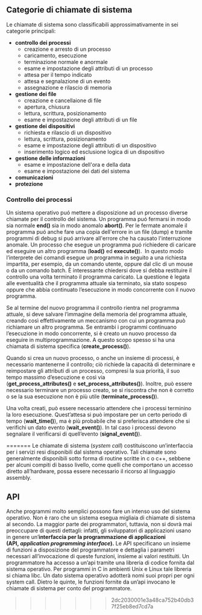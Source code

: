 ## Categorie di chiamate di sistema

Le chiamate di sistema sono classificabili approssimativamente in sei categorie principali:
- **controllo dei processi**
	- creazione e arresto di un processo
	- caricamento, esecuzione
	- terminazione normale e anormale
	- esame e impostazione degli attributi di un processo
	- attesa per il tempo indicato
	- attesa e segnalazione di un evento
	- assegnazione e rilascio di memoria
- **gestione dei file**
	- creazione e cancellaione di file
	- apertura, chiusura
	- lettura, scrittura, posizionamento
	- esame e impostazione degli attributi di un file
- **gestione dei dispositivi**
	- richiesta e rilascio di un dispositivo
	- lettura, scrittura, posizionamento
	- esame e impostazione degli attributi di un dispositivo
	- inserimento logico ed esclusione logica di un dispositivo
- **gestione delle informazioni**
	- esame e impostazione dell'ora e della data
	- esame e impostazione dei dati del sistema
- **comunicazioni**
- **protezione**


### Controllo dei processi
Un sistema operativo puó mettere a disposizione ad un processo diverse chiamate per il controllo del sistema. 
Un programma puó fermarsi in modo sia normale **end()** sia in modo anomalo **abort()**.
Per le fermate anomale il programma puó anche fare una copia dell'errore in un file (dump) e tramite programmi di debug si puó arrivare all'errore che ha causato l'interruzione anomale.
Un processo che esegue un programma puó richiedere di caricare ed eseguire un altro programma (**load()** ed **execute()**).
 In questo modo l’interprete dei comandi esegue un programma in seguito a una richiesta impartita, per esempio, da un comando utente, oppure dal clic di un mouse o da un comando batch. È interessante chiedersi dove si debba restituire il controllo una volta terminato il programma caricato. La questione è legata alle eventualità che il programma attuale sia terminato, sia stato sospeso oppure che abbia continuato l’esecuzione in modo concorrente con il nuovo programma.

Se al termine del nuovo programma il controllo rientra nel programma attuale, si deve salvare l’immagine della memoria del programma attuale, creando così effettivamente un meccanismo con cui un programma può richiamare un altro programma. Se entrambi i programmi continuano l’esecuzione in modo concorrente, si è creato un nuovo processo da eseguire in multiprogrammazione. A questo scopo spesso si ha una chiamata di sistema specifica (**create_process()**).

Quando si crea un nuovo processo, o anche un insieme di processi, è necessario mantenerne il controllo; ciò richiede la capacità di determinare e reimpostare gli attributi di un processo, compresi la sua priorità, il suo tempo massimo d’esecuzione e così via (**get_process_attributes()** e **set_process_attributes()**). Inoltre, può essere necessario terminare un processo creato, se si riscontra che non è corretto o se la sua esecuzione non è più utile (**terminate_process()**).

Una volta creati, può essere necessario attendere che i processi terminino la loro esecuzione. Quest’attesa si può impostare per un certo periodo di tempo (**wait_time()**), ma è più probabile che si preferisca attendere che si verifichi un dato evento (**wait_event()**). In tal caso i processi devono segnalare il verificarsi di quell’evento (**signal_event()**).


=======
Le chiamate di sistema (_system call_) costituiscono un’interfaccia per i servizi resi disponibili dal sistema operativo. Tali chiamate sono generalmente disponibili sotto forma di routine scritte in c o c++, sebbene per alcuni compiti di basso livello, come quelli che comportano un accesso diretto all’hardware, possa essere necessario il ricorso al linguaggio assembly.

## API
Anche programmi molto semplici possono fare un intenso uso del sistema operativo. Non è raro che un sistema esegua migliaia di chiamate di sistema al secondo. La maggior parte dei programmatori, tuttavia, non si dovrà mai preoccupare di questi dettagli: infatti, gli sviluppatori di applicazioni usano in genere un’**interfaccia per la programmazione di applicazioni (API, _application programming interface_).**
Le API specificano un insieme di funzioni a disposizione del programmatore e dettaglia i parametri necessari all’invocazione di queste funzioni, insieme ai valori restituiti.
Un programmatore ha accesso a un’api tramite una libreria di codice fornita dal sistema operativo.
Per programmi in C in ambienti Unix e Linux tale libreria si chiama libc.
Un dato sistema operativo adotterà nomi suoi propri per ogni system call.
Dietro le quinte, le funzioni fornite da un’api invocano le chiamate di sistema per conto del programmatore.
>>>>>>> 2dc2030001e3a48ca752b40db37f25eb8ed7cd7a
